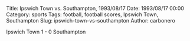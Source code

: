 Title: Ipswich Town vs. Southampton, 1993/08/17
Date: 1993/08/17 00:00
Category: sports
Tags: football, football scores, Ipswich Town, Southampton
Slug: ipswich-town-vs-southampton
Author: carbonero


Ipswich Town 1 - 0 Southampton

